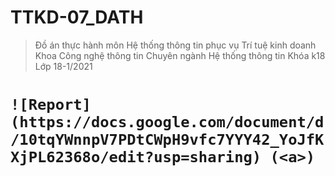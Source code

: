 # TTKD-07_DATH
> Đồ án thực hành môn Hệ thống thông tin phục vụ Trí tuệ kinh doanh
> Khoa Công nghệ thông tin
> Chuyên ngành Hệ thống thông tin 
> Khóa k18
> Lớp 18-1/2021

# `![Report](https://docs.google.com/document/d/10tqYWnnpV7PDtCWpH9vfc7YYY42_YoJfKXjPL62368o/edit?usp=sharing) (<a>)`
